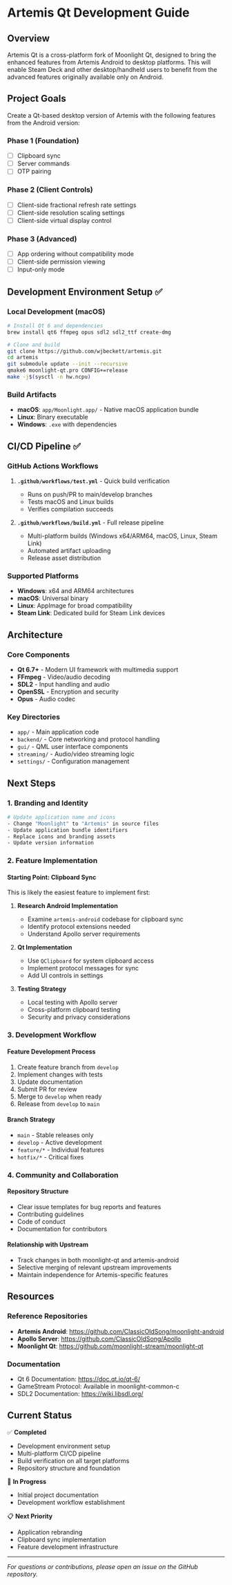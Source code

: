 # Artemis Qt Development Guide

## Overview

Artemis Qt is a cross-platform fork of Moonlight Qt, designed to bring the enhanced features from Artemis Android to desktop platforms. This will enable Steam Deck and other desktop/handheld users to benefit from the advanced features originally available only on Android.

## Project Goals

Create a Qt-based desktop version of Artemis with the following features from the Android version:

### Phase 1 (Foundation)
- [ ] Clipboard sync
- [ ] Server commands
- [ ] OTP pairing

### Phase 2 (Client Controls)
- [ ] Client-side fractional refresh rate settings
- [ ] Client-side resolution scaling settings
- [ ] Client-side virtual display control

### Phase 3 (Advanced)
- [ ] App ordering without compatibility mode
- [ ] Client-side permission viewing
- [ ] Input-only mode

## Development Environment Setup ✅

### Local Development (macOS)
```bash
# Install Qt 6 and dependencies
brew install qt6 ffmpeg opus sdl2 sdl2_ttf create-dmg

# Clone and build
git clone https://github.com/wjbeckett/artemis.git
cd artemis
git submodule update --init --recursive
qmake6 moonlight-qt.pro CONFIG+=release
make -j$(sysctl -n hw.ncpu)
```

### Build Artifacts
- **macOS**: `app/Moonlight.app/` - Native macOS application bundle
- **Linux**: Binary executable
- **Windows**: `.exe` with dependencies

## CI/CD Pipeline ✅

### GitHub Actions Workflows

1. **`.github/workflows/test.yml`** - Quick build verification
   - Runs on push/PR to main/develop branches
   - Tests macOS and Linux builds
   - Verifies compilation succeeds

2. **`.github/workflows/build.yml`** - Full release pipeline
   - Multi-platform builds (Windows x64/ARM64, macOS, Linux, Steam Link)
   - Automated artifact uploading
   - Release asset distribution

### Supported Platforms
- **Windows**: x64 and ARM64 architectures
- **macOS**: Universal binary
- **Linux**: AppImage for broad compatibility
- **Steam Link**: Dedicated build for Steam Link devices

## Architecture

### Core Components
- **Qt 6.7+** - Modern UI framework with multimedia support
- **FFmpeg** - Video/audio decoding
- **SDL2** - Input handling and audio
- **OpenSSL** - Encryption and security
- **Opus** - Audio codec

### Key Directories
- `app/` - Main application code
- `backend/` - Core networking and protocol handling
- `gui/` - QML user interface components
- `streaming/` - Audio/video streaming logic
- `settings/` - Configuration management

## Next Steps

### 1. Branding and Identity
```bash
# Update application name and icons
- Change "Moonlight" to "Artemis" in source files
- Update application bundle identifiers
- Replace icons and branding assets
- Update version information
```

### 2. Feature Implementation

#### Starting Point: Clipboard Sync
This is likely the easiest feature to implement first:

1. **Research Android Implementation**
   - Examine `artemis-android` codebase for clipboard sync
   - Identify protocol extensions needed
   - Understand Apollo server requirements

2. **Qt Implementation**
   - Use `QClipboard` for system clipboard access
   - Implement protocol messages for sync
   - Add UI controls in settings

3. **Testing Strategy**
   - Local testing with Apollo server
   - Cross-platform clipboard testing
   - Security and privacy considerations

### 3. Development Workflow

#### Feature Development Process
1. Create feature branch from `develop`
2. Implement changes with tests
3. Update documentation
4. Submit PR for review
5. Merge to `develop` when ready
6. Release from `develop` to `main`

#### Branch Strategy
- `main` - Stable releases only
- `develop` - Active development
- `feature/*` - Individual features
- `hotfix/*` - Critical fixes

### 4. Community and Collaboration

#### Repository Structure
- Clear issue templates for bug reports and features
- Contributing guidelines
- Code of conduct
- Documentation for contributors

#### Relationship with Upstream
- Track changes in both moonlight-qt and artemis-android
- Selective merging of relevant upstream improvements
- Maintain independence for Artemis-specific features

## Resources

### Reference Repositories
- **Artemis Android**: https://github.com/ClassicOldSong/moonlight-android
- **Apollo Server**: https://github.com/ClassicOldSong/Apollo
- **Moonlight Qt**: https://github.com/moonlight-stream/moonlight-qt

### Documentation
- Qt 6 Documentation: https://doc.qt.io/qt-6/
- GameStream Protocol: Available in moonlight-common-c
- SDL2 Documentation: https://wiki.libsdl.org/

## Current Status

✅ **Completed**
- Development environment setup
- Multi-platform CI/CD pipeline
- Build verification on all target platforms
- Repository structure and foundation

🚧 **In Progress**
- Initial project documentation
- Development workflow establishment

📋 **Next Priority**
- Application rebranding
- Clipboard sync implementation
- Feature development infrastructure

---

*For questions or contributions, please open an issue on the GitHub repository.*
